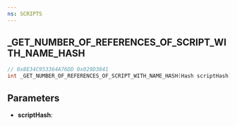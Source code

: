 ```yaml
---
ns: SCRIPTS
---
```

## _GET_NUMBER_OF_REFERENCES_OF_SCRIPT_WITH_NAME_HASH

```c
// 0x8E34C953364A76DD 0x029D3841
int _GET_NUMBER_OF_REFERENCES_OF_SCRIPT_WITH_NAME_HASH(Hash scriptHash);
```

## Parameters
* **scriptHash**:
